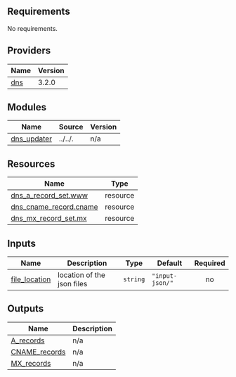 ## Requirements

No requirements.

## Providers

| Name | Version |
|------|---------|
| <a name="provider_dns"></a> [dns](#provider\_dns) | 3.2.0 |

## Modules

| Name | Source | Version |
|------|--------|---------|
| <a name="module_dns_updater"></a> [dns\_updater](#module\_dns\_updater) | ../../. | n/a |

## Resources

| Name | Type |
|------|------|
| [dns_a_record_set.www](https://registry.terraform.io/providers/hashicorp/dns/latest/docs/resources/a_record_set) | resource |
| [dns_cname_record.cname](https://registry.terraform.io/providers/hashicorp/dns/latest/docs/resources/cname_record) | resource |
| [dns_mx_record_set.mx](https://registry.terraform.io/providers/hashicorp/dns/latest/docs/resources/mx_record_set) | resource |

## Inputs

| Name | Description | Type | Default | Required |
|------|-------------|------|---------|:--------:|
| <a name="input_file_location"></a> [file\_location](#input\_file\_location) | location of the json files | `string` | `"input-json/"` | no |

## Outputs

| Name | Description |
|------|-------------|
| <a name="output_A_records"></a> [A\_records](#output\_A\_records) | n/a |
| <a name="output_CNAME_records"></a> [CNAME\_records](#output\_CNAME\_records) | n/a |
| <a name="output_MX_records"></a> [MX\_records](#output\_MX\_records) | n/a |
